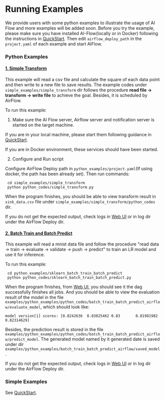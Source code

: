 # Running Examples

We provide users with some python examples to illustrate the usage of AI Flow and more examples will be added soon.
Before you try the example, please make sure you have installed AI-Flow(locally or in Docker) following the instructions in [QuickStart](https://github.com/alibaba/flink-ai-extended/blob/master/flink-ai-flow/QUICKSTART.md). 
Then edit `airflow_deploy_path` in the `project.yaml` of each example and start AIFlow.

### Python Examples

#### [1. Simple Transform](simple_examples/simple_transform)
This example will read a csv file and calculate the square of each data point and then write to a new file to save results. 
The example codes under `simple_examples/simple_transform` dir follows the procedure **read file -> transform -> write file** to achieve the goal.
Besides, it is scheduled by AirFlow.


To run this example:
1. Make sure the AI Flow server, Airflow server and notification server is started on the target machine.

If you are in your local machine, please start them following guidance in [QuickStart](https://github.com/alibaba/flink-ai-extended/blob/master/flink-ai-flow/QUICKSTART.md).

If you are in Docker environment, these services should have been started.

2. Configure and Run script

Configure AirFlow Deploy path in `python_examples/project.yaml`(If using docker, the path has been already set). Then run commands:
```shell
 cd simple_examples/simple_transform
 python python_codes/simple_transform.py
```

When the program finishes, you should be able to view transform result in `sink_data.csv` file under `simple_examples/simple_transform/python_codes` dir.

If you do not get the expected output, check logs in [Web UI](127.0.0.1:8080) or in log dir under the AirFlow Deploy dir.

#### [2. Batch Train and Batch Predict](python_examples/sklearn_batch_train_batch_predict)
This example will read a mnist data file and follow the procedure "read data -> train -> evaluate -> validate -> push -> predict" to train an LR model and use it for inference.


To run this example:
```shell
 cd python_examples/sklearn_batch_train_batch_predict
 python python_codes/sklearn_batch_train_batch_predict.py
```


When the program finishes, from [Web UI](127.0.0.1:8080), you should see it the dag successfully finishes all jobs. 
And you should be able to view the evaluation result of the model in the file `examples/python_examples/python_codes/batch_train_batch_predict_airflow/evaluate_model`, which should look like:

```shell
model version[1] scores: [0.8242636  0.83025462 0.83       0.81981982 0.82314629]
```
Besides, the prediction result is stored in the file `examples/python_examples/python_codes/batch_train_batch_predict_airflow/predict_model`. 
The generated model named by it generated date is saved under dir `examples/python_examples/batch_train_batch_predict_airflow/saved_model`.

If you do not get the expected output, check logs in [Web UI](127.0.0.1:8080) or in log dir under the AirFlow Deploy dir.


### Simple Examples
See [QuickStart](https://github.com/alibaba/flink-ai-extended/blob/master/flink-ai-flow/QUICKSTART.md).
